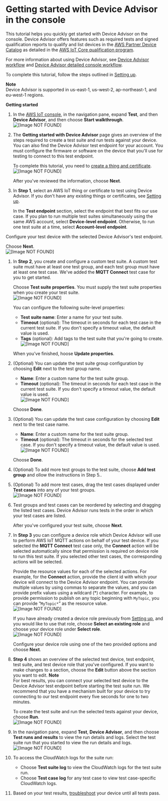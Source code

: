 # Getting started with Device Advisor in the console<a name="da-console-guide"></a>

This tutorial helps you quickly get started with Device Advisor on the console\. Device Advisor offers features such as required tests and signed qualification reports to qualify and list devices in the [AWS Partner Device Catalog](https://devices.amazonaws.com/) as detailed in the [AWS IoT Core qualification program](https://aws.amazon.com/partners/dqp/)\.

For more information about using Device Advisor, see [Device Advisor workflow](device-advisor-workflow.md) and [Device Advisor detailed console workflow](device-advisor-console-tutorial.md)\.

To complete this tutorial, follow the steps outlined in [Setting up](device-advisor-setting-up.md)\.

**Note**  
Device Advisor is supported in us\-east\-1, us\-west\-2, ap\-northeast\-1, and eu\-west\-1 regions\.

**Getting started**

1. In the [AWS IoT console](https://console.aws.amazon.com/iot), in the navigation pane, expand **Test**, and then **Device Advisor**, and then choose **Start walkthrough**\.  
![\[Image NOT FOUND\]](http://docs.aws.amazon.com/iot/latest/developerguide/images/da-console-gs.png)

1. The **Getting started with Device Advisor** page gives an overview of the steps required to create a test suite and run tests against your device\. You can also find the Device Advisor test endpoint for your account\. You must configure the firmware or software on the device that you'll use for testing to connect to this test endpoint\.

   To complete this tutorial, you need to [ create a thing and certificate](https://docs.aws.amazon.com/iot/latest/developerguide/device-advisor-setting-up.html#da-create-thing-certificate)\.  
![\[Image NOT FOUND\]](http://docs.aws.amazon.com/iot/latest/developerguide/images/da-console-gs1.png)

   After you've reviewed the information, choose **Next**\.

1.  In **Step 1**, select an AWS IoT thing or certificate to test using Device Advisor\. If you don't have any existing things or certificates, see [Setting up](https://docs.aws.amazon.com/iot/latest/developerguide/device-advisor-setting-up.html)\. 

    In the **Test endpoint** section, select the endpoint that best fits our use case\. If you plan to run multiple test suites simultaneously using the same AWS account, select **Device\-level endpoint**\. Otherwise, to run one test suite at a time, select **Account\-level endpoint**\. 

   Configure your test device with the selected Device Advisor's test endpoint\.

   Choose **Next**\.  
![\[Image NOT FOUND\]](http://docs.aws.amazon.com/iot/latest/developerguide/images/da-console-endpoint.png)

1. In **Step 2**, you create and configure a custom test suite\. A custom test suite must have at least one test group, and each test group must have at least one test case\. We've added the **MQTT Connect** test case for you to get started\.

   Choose **Test suite properties**\. You must supply the test suite properties when you create your test suite\.   
![\[Image NOT FOUND\]](http://docs.aws.amazon.com/iot/latest/developerguide/images/da-console-test-suite-create.png)

   You can configure the following suite\-level properties:
   + **Test suite name**: Enter a name for your test suite\.
   + **Timeout** \(optional\): The timeout in seconds for each test case in the current test suite\. If you don't specify a timeout value, the default value is used\.
   + **Tags** \(optional\): Add tags to the test suite that you're going to create\.  
![\[Image NOT FOUND\]](http://docs.aws.amazon.com/iot/latest/developerguide/images/da-console-test-suite-properties.png)

   When you’ve finished, hoose **Update properties**\.

1. \(Optional\) You can update the test suite group configuration by choosing **Edit** next to the test group name\.
   + **Name**: Enter a custom name for the test suite group\.
   + **Timeout** \(optional\): The timeout in seconds for each test case in the current test suite\. If you don't specify a timeout value, the default value is used\.  
![\[Image NOT FOUND\]](http://docs.aws.amazon.com/iot/latest/developerguide/images/da-console-test-suite-config.png)

   Choose **Done**\.

1. \(Optional\) You can update the test case configuration by choosing **Edit** next to the test case name\.
   + **Name**: Enter a custom name for the test suite group\.
   + **Timeout** \(optional\): The timeout in seconds for the selected test case\. If you don't specify a timeout value, the default value is used\.  
![\[Image NOT FOUND\]](http://docs.aws.amazon.com/iot/latest/developerguide/images/da-console-test-case-config.png)

   Choose **Done**\.

1. \(Optional\) To add more test groups to the test suite, choose **Add test group** and ollow the instructions in Step 5\.\.

1. \(Optional\) To add more test cases, drag the test cases displayed under **Test cases** into any of your test groups\.  
![\[Image NOT FOUND\]](http://docs.aws.amazon.com/iot/latest/developerguide/images/da-console-drag.png)

1. Test groups and test cases can be reordered by selecting and dragging the listed test cases\. Device Advisor runs tests in the order in which your test cases are listed\.

   After you've configured your test suite, choose **Next**\.

1. In **Step 3** you can configure a device role which Device Advisor will use to perform AWS IoT MQTT actions on behalf of your test device\. If you selected the **MQTT Connect** test case only, the **Connect** action will be selected automatically since that permission is required on device role to run this test suite\. If you selected other test cases, the corresponding actions will be selected\. 

   Provide the resource values for each of the selected actions\. For example, for the **Connect** action, provide the client id with which your device will connect to the Device Advisor endpoint\. You can provide multiple values by using commas to separate the values, and you can provide prefix values using a wildcard \(\*\) character\. For example, to provide permission to publish on any topic beginning with `MyTopic`, you can provide “`MyTopic*`” as the resource value\.  
![\[Image NOT FOUND\]](http://docs.aws.amazon.com/iot/latest/developerguide/images/da-console-device-role.png)

   If you have already created a device role previously from [Setting up](https://docs.aws.amazon.com/iot/latest/developerguide/device-advisor-setting-up.html), and you would like to use that role, choose **Select an existing role** and choose your device role under **Select role**\.  
![\[Image NOT FOUND\]](http://docs.aws.amazon.com/iot/latest/developerguide/images/da-console-select-device-role.png)

   Configure your device role using one of the two provided options and choose **Next**\.

1. **Step 4** shows an overview of the selected test device, test endpoint, test suite, and test device role that you've configured\. If you want to make changes to a section, choose the **Edit** button above the section you want to edit\.
**Note**  
For best results, you can connect your selected test device to the Device Advisor test endpoint before starting the test suite run\. We recommend that you have a mechanism built for your device to try connecting to our test endpoint every five seconds for one to two minutes\.

   To create the test suite and run the selected tests against your device, choose **Run**\.  
![\[Image NOT FOUND\]](http://docs.aws.amazon.com/iot/latest/developerguide/images/da-console-device-review.png)

1. In the navigation pane, expand **Test**, **Device Advisor**, and then choose **Test runs and results** to view the run details and logs\. Select the test suite run that you started to view the run details and logs\.  
![\[Image NOT FOUND\]](http://docs.aws.amazon.com/iot/latest/developerguide/images/da-console-runs-results.png)

1. To access the CloudWatch logs for the suite run:
   + Choose **Test suite log** to view the CloudWatch logs for the test suite run\.
   + Choose **Test case log** for any test case to view test case\-specific CloudWatch logs\.

1. Based on your test results, [troubleshoot](https://docs.aws.amazon.com/iot/latest/developerguide/iot_troubleshooting.html#device-advisor-troubleshooting) your device until all tests pass\.